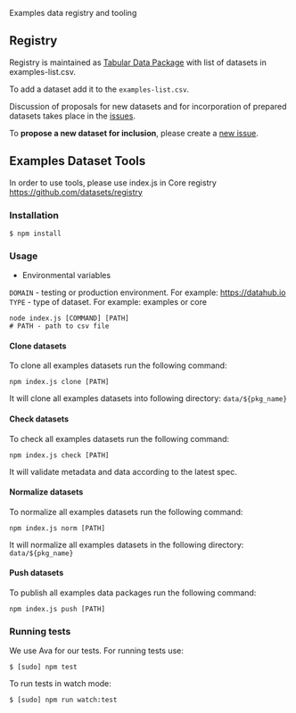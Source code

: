 Examples data registry and tooling

## Registry

Registry is maintained as [Tabular Data Package][tdp] with list of datasets in examples-list.csv.

[tdp]: http://frictionlessdata.io/guides/tabular-data-package/

To add a dataset add it to the `examples-list.csv`.

Discussion of proposals for new datasets and for incorporation of prepared datasets takes place in the [issues][].

To **propose a new dataset for inclusion**, please create a [new issue](https://github.com/datasets/registry/issues/new).

[issues]: https://github.com/datasets/registry/issues

## Examples Dataset Tools

In order to use tools, please use index.js in Core registry https://github.com/datasets/registry

### Installation

``` 
$ npm install
```

### Usage

* Environmental variables

`DOMAIN` - testing or production environment. For example: https://datahub.io
`TYPE` - type of dataset. For example: examples or core

```
node index.js [COMMAND] [PATH]
# PATH - path to csv file
```

#### Clone datasets

To clone all examples datasets run the following command:

`npm index.js clone [PATH]`

It will clone all examples datasets into following directory: `data/${pkg_name}`

#### Check datasets

To check all examples datasets run the following command:

`npm index.js check [PATH]`

It will validate metadata and data according to the latest spec. 

#### Normalize datasets

To normalize all examples datasets run the following command:

`npm index.js norm [PATH]`

It will normalize all examples datasets in the following directory: `data/${pkg_name}`

#### Push datasets

To publish all examples data packages run the following command:

`npm index.js push [PATH]`

### Running tests

We use Ava for our tests. For running tests use:

```
$ [sudo] npm test
```

To run tests in watch mode:

```
$ [sudo] npm run watch:test
```
